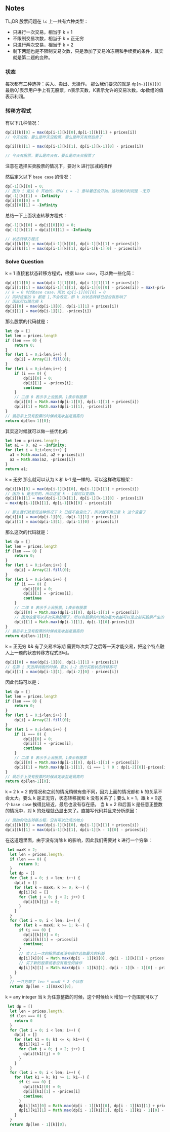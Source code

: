 ## Notes
TL;DR
股票问题在 `lc` 上一共有六种类型：
- 只进行一次交易，相当于 k = 1
- 不限制交易次数，相当于 k = 正无穷
- 只进行两次交易，相当于 k = 2
- 剩下两题也是不限制交易次数，只是添加了交易冷冻期和手续费的条件，其实就是第二题的变种。

### 状态
每次都有三种选择：买入、卖出、无操作。
那么我们要求的就是 `dp[n-1][K][0]`最后0,1表示用户手上有无股票，n表示天数，K表示允许的交易次数。dp数组的值表示利润。

### 转移方程式
有以下几种情况：
```js
dp[i][k][0] = max(dp[i-1][k][0],dp[i-1][k][1] + prices[i])
// 今天没股，要么是昨天没股票，要么是昨天有然后卖了

dp[i][k][1] = max(dp[i-1][k][1], dp[i-1][k-1][0] - prices[i])

// 今天有股票，要么是昨天有，要么是昨天买股票了
```
注意在选择买卖股票的情况下，要对 k 进行加减的操作

然后定义以下 `base case` 的情况：
```js
dp[-1][k][0] = 0;
// 因为 i 是从 0 开始的，所以 i = -1 意味着还没开始，这时候的利润是 -无穷
dp[-1][k][1] = -Infinity
dp[i][0][0] = 0
dp[i][0][1] = -Infinity
```

总结一下上面状态转移方程式：
```js
dp[-1][k][0] = dp[i][0][0] = 0;
dp[-1][k][1] = dp[i][0][1] = -Infinity

// 状态转移方程式
dp[i][k][0] = max(dp[i-1][k][0], dp[i-1][k][1] + prices[i])
dp[i][k][1] = max(dp[i-1][k][1], dp[i-1[k-1][0] - prices[i])
```

### Solve Question
k = 1
直接套状态转移方程式，根据 `base case`，可以做一些化简：
```js
dp[i][1][0] = max(dp[i-1][1][0], dp[i-1][1][1] + prices[i])
dp[i][1][1] = max(dp[i-1][1][1], dp[i-1][0][0] - prices[i]) = max(-prices[i])
// k = 0 时的base case，所以 dp[i-1][0][0] = 0
// 同时这里的 k 都是 1,不会改变，即 k 对状态转移已经没有影响了
// 因此可以简化掉 k
dp[i][0] = max(dp[i-1][0], dp[i-1][1] + prices[i])
dp[i][1] = max(dp[i-1][1], -prices[i])
```

那么股票的代码就是：
```js
let dp = []
let len = prices.length
if (len === 0) {
    return 0;
}
for (let i = 0;i<len;i++) {
    dp[i] = Array(2).fill(0);
}
for (let i = 0;i<len;i++) {
    if (i === 0) {
        dp[i][0] = 0;
        dp[i][1] = -prices[i];
        continue
    }
    // 二维 0 表示手上没股票。1表示有股票
    dp[i][0] = Math.max(dp[i-1][0], dp[i-1][1] + prices[i])
    dp[i][1] = Math.max(dp[i-1][1], -prices[i])
}
// 最后手上没有股票的时候肯定收益是最高的
return dp[len-1][0];
```
其实这时候就可以做一些优化的:
```js
let len = prices.length;
let a1 = 0, a2 = -Infinity;
for (let i = 0;i<len;i++) {
  a1 = Math.max(a1, a2 + prices[i])
  a2 = Math.max(a2, -prices[i])
}
return a1;
```

k = 无穷
那么就可以认为 k 和 k-1 是一样的，可以这样改写框架：
```js
dp[i][k][0] = max(dp[i-1][k][0], dp[i-1][k][1] + prices[i])
// 因为 k 是无穷的，所以这里 k - 1就可以变成k
dp[i][k][1] = max(dp[i-1][k][1], dp[i-1][k-1][0] - prices[i])
= max(dp[i-1][k][1], dp[i-1][k][0] - prices[i])

// 那么我们就发现这种情况下 k 已经不会变化了，所以就不用记录 k 这个变量了
dp[i][0] = max(dp[i-1][0], dp[i-1][1] + prices[i])
dp[i][1] = max(dp[i-1][1], dp[i-1][0] - prices[i])
```

那么这次的代码就是：
```js
let dp = []
let len = prices.length
if (len === 0) {
    return 0;
}
for (let i = 0;i<len;i++) {
    dp[i] = Array(2).fill(0);
}
for (let i = 0;i<len;i++) {
    if (i === 0) {
        dp[i][0] = 0;
        dp[i][1] = -prices[i];
        continue
    }
    // 二维 0 表示手上没股票。1表示有股票
    dp[i][0] = Math.max(dp[i-1][0], dp[i-1][1] + prices[i])
    // 因为这里可以多次买卖股票了，所以有股票的时候的最大收益可以是之前买股票产生的
    dp[i][1] = Math.max(dp[i-1][1], dp[i-1][0]-prices[i])
}
// 最后手上没有股票的时候肯定收益是最高的
return dp[len-1][0];
```

k = 正无穷 && 有了交易冷冻期
需要每次卖了之后等一天才能交易，把这个特点融入上一题的状态转移方程式即可。
```js
dp[i][0] = max(dp[i-1][0], dp[i-1][1] + prices[i])
// 在第 i 天选择持股的时候，要从 i-2 进行买股状态转移即可
dp[i][1] = max(dp[i-1][1], dp[i-2][0] - prices[i])
```

因此代码可以是：
```js
let dp = []
let len = prices.length
if (len === 0) {
    return 0;
}
for (let i = 0;i<len;i++) {
    dp[i] = Array(2).fill(0);
}
for (let i = 0;i<len;i++) {
    if (i === 0) {
        dp[i][0] = 0;
        dp[i][1] = -prices[i];
        continue
    }
    // 二维 0 表示手上没股票。1表示有股票
    dp[i][0] = Math.max(dp[i-1][0], dp[i-1][1] + prices[i])
    dp[i][1] = Math.max(dp[i-1][1], (i === 1 ? 0 : dp[i-2][0])-prices[i])
}
// 最后手上没有股票的时候肯定收益是最高的
return dp[len-1][0];
```

k = 2
k = 2 的情况和之前的情况稍微有些不同，因为上面的情况都和 k 的关系不会太大。要么 k 是正无穷，状态转移就和 k 没有关系了；要么 k = 1，跟 k = 0这个 `base case` 挨得比较近，最后也没有存在感。
当 k = 2 和后面 k 是任意正整数的情况中，对 k 的处理就凸显出来了。直接写代码并且来分析原因：
```js
// 原始的动态转移方程，没有可以化简的地方
dp[i][k][0] = max(dp[i-1][k][0], dp[i-1][k][1] + prices[i])
dp[i][k][1] = max(dp[i-1][k][1], dp[i-1][k - 1][0] - prices[i])
```

在这道题里面，由于没有消除 k 的影响，因此我们需要对 k 进行一个穷举：
```js
 let maxK = 2;
  let len = prices.length;
  if (len === 0) {
      return 0;
  }
  let dp = []
  for (let i = 0; i < len; i++) {
    dp[i] = []
    for (let k = maxK; k >= 0; k--) {
      dp[i][k] = []
      for (let j = 0; j < 2; j++) {
        dp[i][k][j] = 0;
      }
    }
  }
  for (let i = 0; i < len; i++) {
    for (let k = maxK; k >= 1; k--) {
      if (i === 0) {
        dp[i][k][0] = 0;
        dp[i][k][1] = -prices[i]
        continue;
      }
      // 卖了上一次的股票或者没有操作选取最大的利益
      dp[i][k][0] = Math.max(dp[i - 1][k][0], dp[i - 1][k][1] + prices[i])
      // 买了新的股票或者没有做任何操作
      dp[i][k][1] = Math.max(dp[i - 1][k][1], dp[i - 1][k - 1][0] - prices[i])
    }
  }
  // 一共穷举了 len * maxK * 2 个状态
  return dp[len - 1][maxK][0];
```

k = any integer 
当 k 为任意整数的时候，这个时候给 k 增加一个范围就可以了
```js
 let dp = []
  let len = prices.length;
  if (len === 0) {
    return 0
  }
  for (let i = 0; i < len; i++) {
    dp[i] = []
    for (let k1 = 0; k1 <= k; k1++) {
      dp[i][k1] = []
      for (let j = 0; j < 2; j++) {
        dp[i][k1][j] = 0
      }
    }
  }
  for (let i = 0; i < len; i++) {
    for (let k1 = k; k1 >= 1; k1--) {
      if (i === 0) {
        dp[i][k1][0] = 0;
        dp[i][k1][1] = -prices[i]
        continue;
      }
      dp[i][k1][0] = Math.max(dp[i - 1][k1][0], dp[i - 1][k1][1] + prices[i])
      dp[i][k1][1] = Math.max(dp[i - 1][k1][1], dp[i - 1][k1 - 1][0] - prices[i])
    }
  }
  return dp[len - 1][k][0];
```